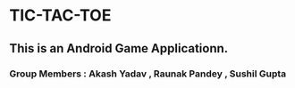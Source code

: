 # TIC-TAC-TOE 
## This is an Android Game Applicationn. 
### Group Members : Akash Yadav , Raunak Pandey , Sushil Gupta
